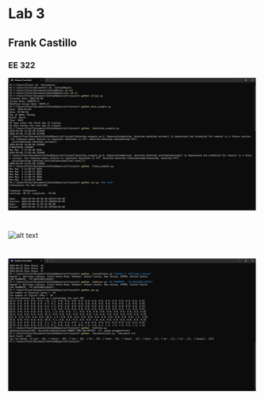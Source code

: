 # Lab 3
## Frank Castillo
### EE 322

![alt text](Lab3_CommandLine(1))
#
![alt text](Lab3_CommandLine(2))
#
![alt text](Lab3_CommandLine(3))
